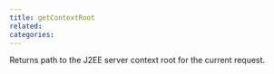 ```yaml
---
title: getContextRoot
related:
categories:
---
```


Returns path to the J2EE server context root for the current request.